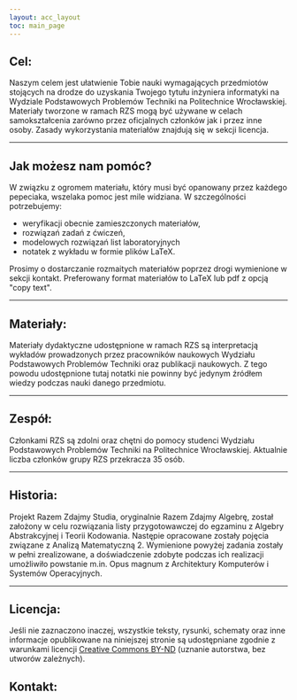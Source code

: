 ```yaml
---
layout: acc_layout
toc: main_page
---
```


## Cel:

Naszym celem jest ułatwienie Tobie nauki wymagających przedmiotów stojących na drodze do uzyskania Twojego tytułu inżyniera informatyki na Wydziale Podstawowych Problemów Techniki na Politechnice Wrocławskiej. Materiały tworzone w ramach RZS mogą być używane w celach samokształcenia zarówno przez oficjalnych członków jak i przez inne osoby. Zasady wykorzystania materiałów znajdują się w sekcji licencja.

---

## Jak możesz nam pomóc?

W związku z ogromem materiału, który musi być opanowany przez każdego pepeciaka, wszelaka pomoc jest mile widziana.
W szczególności potrzebujemy:
* weryfikacji obecnie zamieszczonych materiałów,
* rozwiązań zadań z ćwiczeń,
* modelowych rozwiązań list laboratoryjnych
* notatek z wykładu w formie plików LaTeX.

Prosimy o dostarczanie rozmaitych materiałów poprzez drogi wymienione w sekcji kontakt.
Preferowany format materiałów to LaTeX lub pdf z opcją "copy text".

---

## Materiały:

Materiały dydaktyczne udostępnione w ramach RZS są interpretacją wykładów prowadzonych przez pracowników naukowych Wydziału Podstawowych Problemów Techniki oraz publikacji naukowych. Z tego powodu udostępnione tutaj notatki nie powinny być jedynym źródłem wiedzy podczas nauki danego przedmiotu.

---

## Zespół:

Członkami RZS są zdolni oraz chętni do pomocy studenci Wydziału  Podstawowych Problemów Techniki na Politechnice Wrocławskiej. Aktualnie liczba członków grupy RZS przekracza 35 osób.

---

## Historia:

Projekt Razem Zdajmy Studia, oryginalnie Razem Zdajmy Algebrę, został założony w celu rozwiązania listy przygotowawczej do egzaminu z Algebry Abstrakcyjnej i Teorii Kodowania. Następie opracowane zostały pojęcia związane z Analizą Matematyczną 2. Wymienione powyżej zadania zostały w pełni zrealizowane, a doświadczenie zdobyte podczas ich realizacji umożliwiło powstanie m.in. Opus magnum z Architektury Komputerów i Systemów Operacyjnych.

---

## Licencja:

Jeśli nie zaznaczono inaczej, wszystkie teksty, rysunki, schematy oraz inne informacje opublikowane na niniejszej stronie są udostępniane zgodnie z warunkami licencji [Creative Commons BY-ND](https://www.creativecommons.org/licenses/by-sa/4.0) (uznanie autorstwa, bez utworów zależnych).

## Kontakt:

<script type="text/javascript"><!--
var user = "admin";
var domain = "rzs.ovh";
document.write(user + "(at)" + domain);
// --></script>

